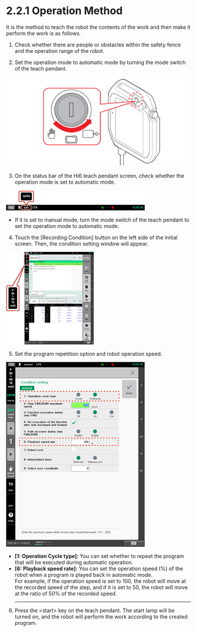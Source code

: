 # 2.2.1 Operation Method

It is the method to teach the robot the contents of the work and then make it perform the work is as follows.

1.	Check whether there are people or obstacles within the safety fence and the operation range of the robot.

2.	Set the operation mode to automatic mode by turning the mode switch of the teach pendant.



![](../../.gitbook/assets/mode-sw-auto.png)

3.	On the status bar of the Hi6 teach pendant screen, check whether the operation mode is set to automatic mode.



![](../../.gitbook/assets/image%20%28300%29.png)

* If it is set to manual mode, turn the mode switch of the teach pendant to set the operation mode to automatic mode.

4.	Touch the \[Recording Condition\] button on the left side of the initial screen. Then, the condition setting window will appear.

![](../../.gitbook/assets/image%20%28323%29.png)



5.	Set the program repetition option and robot operation speed.

![](../../.gitbook/assets/image%20%28304%29.png)

* **\[1: Operation Cycle type\]:** You can set whether to repeat the program that will be executed during automatic operation.
* **\[6: Playback speed rate\]:** You can set the operation speed \(%\) of the robot when a program is played back in automatic mode.  
  For example, if the operation speed is set to 100, the robot will move at the recorded speed of the step, and if it is set to 50, the robot will move at the ratio of 50% of the recorded speed.
  ****



6.	Press the &lt;start&gt; key on the teach pendant. The start lamp will be turned on, and the robot will perform the work according to the created program.



